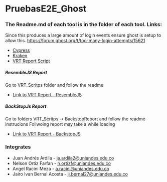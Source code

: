 # PruebasE2E_Ghost

### The Readme.md of each tool is in the folder of each tool. Links:

Since this produces a large amount of login events ensure ghost is setup to allow this.
https://forum.ghost.org/t/too-many-login-attempts/15621

- [Cypress](./Cypress_Tests_E2E/README.md)
- [Kraken](./Kraken_Tests_E2E/README.md)
- [VRT Report Script](./VRT_Scritps/README.md)

##### ResembleJS Report

Go to VRT_Scritps folder and follow the readme

- [Link to VRT Report - ResembleJS](./VRT_Scritps/results/report.html)

##### BackStopJs Report

Go to folders VRT_Scritps -> BackstopReport and follow the readme instrucions
Follwoing report may take a while loading

- [Link to VRT Report - BackstopJS](https://uniandes-my.sharepoint.com/personal/ji_bernal27_uniandes_edu_co/_layouts/15/onedrive.aspx?id=%2Fpersonal%2Fji%5Fbernal27%5Funiandes%5Fedu%5Fco%2FDocuments%2FBackstopJS%20Report%20%2811%5F19%5F2023%209%5F03%5F51%20PM%29%2Ehtml&parent=%2Fpersonal%2Fji%5Fbernal27%5Funiandes%5Fedu%5Fco%2FDocuments&ga=1)

### Integrates

- Juan Andrés Ardila - ja.ardila2@uniandes.edu.co
- Nelson Ortiz Farfan - n.ortizf@uniandes.edu.co
- Angel Racini Meza - a.racini@uniandes.edu.co
- Jairo Ivan Bernal Acosta - ji.bernal27@uniandes.edu.co
